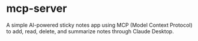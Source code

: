 # mcp-server
A simple AI-powered sticky notes app using MCP (Model Context Protocol) to add, read, delete, and summarize notes through Claude Desktop.
